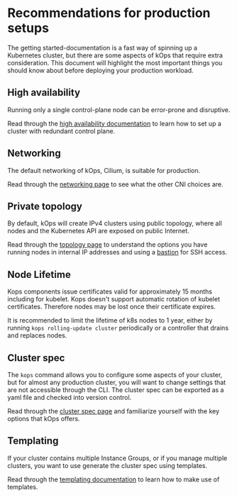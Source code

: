 # Recommendations for production setups

The getting started-documentation is a fast way of spinning up a Kubernetes cluster, but there are some aspects of kOps that require extra consideration. This document will highlight the most important things you should know about before deploying your production workload.

## High availability

Running only a single control-plane node can be error-prone and disruptive. 

Read through the [high availability documentation](../operations/high_availability.md) to learn how to set up a cluster with redundant control plane.

## Networking

The default networking of kOps, Cilium, is suitable for production.

Read through the [networking page](../networking.md) to see what the other CNI choices are.

## Private topology

By default, kOps will create IPv4 clusters using public topology, where all nodes and the Kubernetes API are exposed on public Internet.

Read through the [topology page](../topology.md) to understand the options you have running nodes in internal IP addresses and using a [bastion](../bastion.md) for SSH access.

## Node Lifetime

Kops components issue certificates valid for approximately 15 months including for kubelet.
Kops doesn't support automatic rotation of kubelet certificates.
Therefore nodes may be lost once their certificate expires.

It is recommended to limit the lifetime of k8s nodes to 1 year, either by running `kops rolling-update cluster` periodically or a controller that drains and replaces nodes. 

## Cluster spec

The `kops` command allows you to configure some aspects of your cluster, but for almost any production cluster, you will want to change settings that are not accessible through the CLI. The cluster spec can be exported as a yaml file and checked into version control.

Read through the [cluster spec page](../cluster_spec.md) and familiarize yourself with the key options that kOps offers.

## Templating

If your cluster contains multiple Instance Groups, or if you manage multiple clusters, you want to use generate the cluster spec using templates.

Read through the [templating documentation](../operations/cluster_template.md) to learn how to make use of templates.
